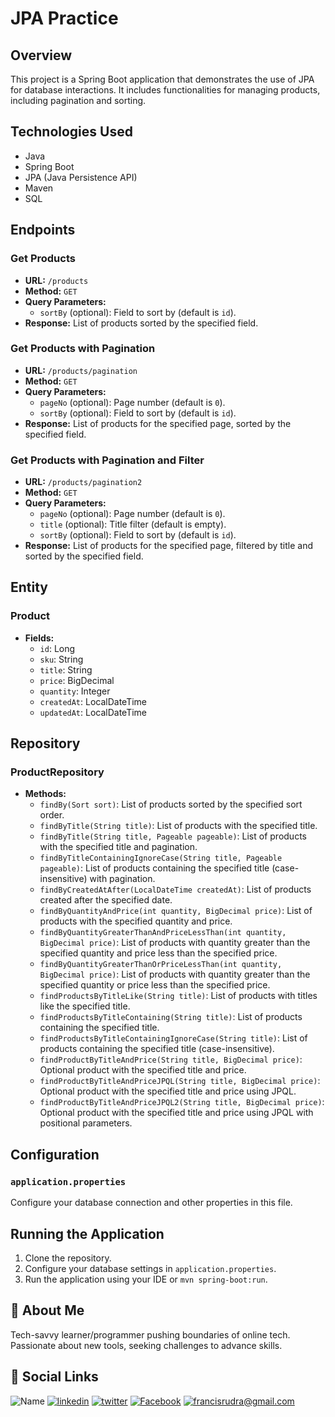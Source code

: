 # JPA Practice

## Overview

This project is a Spring Boot application that demonstrates the use of JPA for database interactions. It includes functionalities for managing products, including pagination and sorting.

## Technologies Used

- Java
- Spring Boot
- JPA (Java Persistence API)
- Maven
- SQL

## Endpoints

### Get Products

- **URL:** `/products`
- **Method:** `GET`
- **Query Parameters:**
    - `sortBy` (optional): Field to sort by (default is `id`).
- **Response:** List of products sorted by the specified field.

### Get Products with Pagination

- **URL:** `/products/pagination`
- **Method:** `GET`
- **Query Parameters:**
    - `pageNo` (optional): Page number (default is `0`).
    - `sortBy` (optional): Field to sort by (default is `id`).
- **Response:** List of products for the specified page, sorted by the specified field.

### Get Products with Pagination and Filter

- **URL:** `/products/pagination2`
- **Method:** `GET`
- **Query Parameters:**
    - `pageNo` (optional): Page number (default is `0`).
    - `title` (optional): Title filter (default is empty).
    - `sortBy` (optional): Field to sort by (default is `id`).
- **Response:** List of products for the specified page, filtered by title and sorted by the specified field.

## Entity

### Product

- **Fields:**
    - `id`: Long
    - `sku`: String
    - `title`: String
    - `price`: BigDecimal
    - `quantity`: Integer
    - `createdAt`: LocalDateTime
    - `updatedAt`: LocalDateTime

## Repository

### ProductRepository

- **Methods:**
    - `findBy(Sort sort)`: List of products sorted by the specified sort order.
    - `findByTitle(String title)`: List of products with the specified title.
    - `findByTitle(String title, Pageable pageable)`: List of products with the specified title and pagination.
    - `findByTitleContainingIgnoreCase(String title, Pageable pageable)`: List of products containing the specified title (case-insensitive) with pagination.
    - `findByCreatedAtAfter(LocalDateTime createdAt)`: List of products created after the specified date.
    - `findByQuantityAndPrice(int quantity, BigDecimal price)`: List of products with the specified quantity and price.
    - `findByQuantityGreaterThanAndPriceLessThan(int quantity, BigDecimal price)`: List of products with quantity greater than the specified quantity and price less than the specified price.
    - `findByQuantityGreaterThanOrPriceLessThan(int quantity, BigDecimal price)`: List of products with quantity greater than the specified quantity or price less than the specified price.
    - `findProductsByTitleLike(String title)`: List of products with titles like the specified title.
    - `findProductsByTitleContaining(String title)`: List of products containing the specified title.
    - `findProductsByTitleContainingIgnoreCase(String title)`: List of products containing the specified title (case-insensitive).
    - `findProductByTitleAndPrice(String title, BigDecimal price)`: Optional product with the specified title and price.
    - `findProductByTitleAndPriceJPQL(String title, BigDecimal price)`: Optional product with the specified title and price using JPQL.
    - `findProductByTitleAndPriceJPQL2(String title, BigDecimal price)`: Optional product with the specified title and price using JPQL with positional parameters.

## Configuration

### `application.properties`

Configure your database connection and other properties in this file.

## Running the Application

1. Clone the repository.
2. Configure your database settings in `application.properties`.
3. Run the application using your IDE or `mvn spring-boot:run`.

## 🚀 About Me

Tech-savvy learner/programmer pushing boundaries of online tech. Passionate about new tools, seeking challenges to advance skills.

## 🔗 Social Links

![Name](https://img.shields.io/badge/Name-Francis%20Rudra%20D%20Cruze-yellowgreen?style=for-the-badge)
[![linkedin](https://img.shields.io/badge/linkedin-0A66C2?style=for-the-badge&logo=linkedin&logoColor=white)](https://www.linkedin.com/in/rudradcruze)
[![twitter](https://img.shields.io/badge/twitter-1DA1F2?style=for-the-badge&logo=twitter&logoColor=white)](https://twitter.com/rudradcruze)
[![Facebook](https://img.shields.io/badge/facebook-4267B2?style=for-the-badge&logo=facebook&logoColor=white)](https://facebook.com/rudradcruze)
[![francisrudra@gmail.com](https://img.shields.io/badge/gmail-4267B2?style=for-the-badge&logo=gmail&logoColor=white)](mailto:francisrudra@gmail.com)